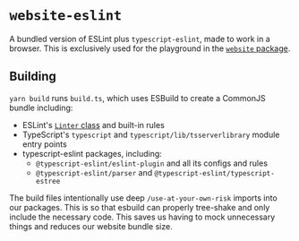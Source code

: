 # `website-eslint`

A bundled version of ESLint plus `typescript-eslint`, made to work in a browser.
This is exclusively used for the playground in the [`website` package](../website/README.md).

## Building

`yarn build` runs `build.ts`, which uses ESBuild to create a CommonJS bundle including:

- ESLint's [`Linter` class](https://eslint.org/docs/latest/integrate/nodejs-api#linter) and built-in rules
- TypeScript's `typescript` and `typescript/lib/tsserverlibrary` module entry points
- typescript-eslint packages, including:
  - `@typescript-eslint/eslint-plugin` and all its configs and rules
  - `@typescript-eslint/parser` and `@typescript-eslint/typescript-estree`

The build files intentionally use deep `/use-at-your-own-risk` imports into our packages.
This is so that esbuild can properly tree-shake and only include the necessary code.
This saves us having to mock unnecessary things and reduces our website bundle size.
